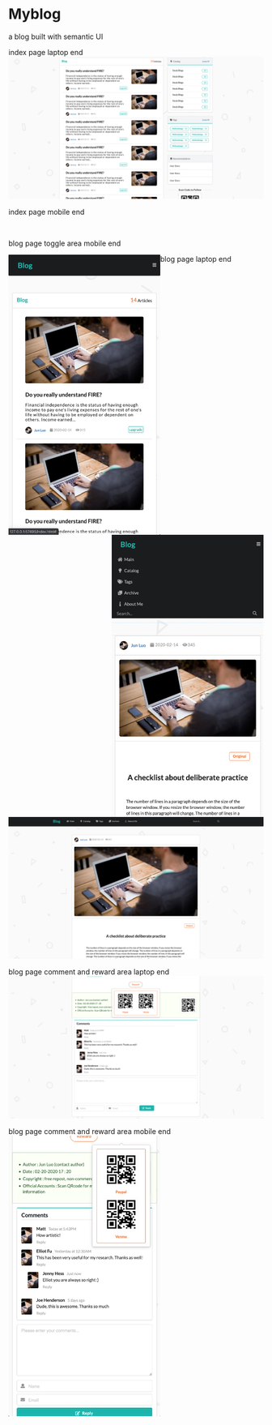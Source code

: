 # Myblog
a blog built with semantic UI<br>



index page laptop end<br>
![image](https://github.com/junluo1/Myblog/blob/master/Demo/index_page_laptop_end.png)


<p>index page mobile end</p> &nbsp;&nbsp;&nbsp;&nbsp;&nbsp;&nbsp;&nbsp;&nbsp;
<p>blog page toggle area mobile end</p>
<img src="https://github.com/junluo1/Myblog/blob/master/Demo/index_page_mobile_end.png" width = "300" alt="index page mobile end" style="float:left"/>


<img src="https://github.com/junluo1/Myblog/blob/master/Demo/index_page_mobile_end_toggle.png" width = "300" alt="index page mobile end" style="float:right"/>

blog page laptop end<br>
![image](https://github.com/junluo1/Myblog/blob/master/Demo/blog_page_laptop_end.png)

blog page comment and reward area laptop end<br>
![image](https://github.com/junluo1/Myblog/blob/master/Demo/blog_page_comment_reward_deaktop_end.png)

blog page comment and reward area mobile end<br>
<img src="https://github.com/junluo1/Myblog/blob/master/Demo/blog_page_comment_reward_mobile_end.png" width = "300" alt="index page mobile end" align="center"/>



